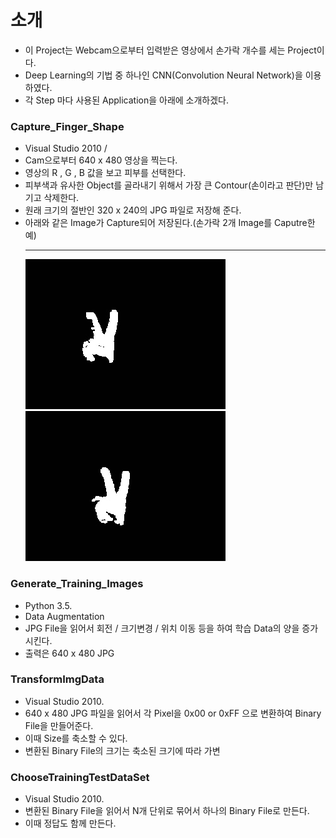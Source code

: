 # 소개
* 이 Project는 Webcam으로부터 입력받은 영상에서 손가락 개수를 세는 Project이다. 
* Deep Learning의 기법 중 하나인 CNN(Convolution Neural Network)을 이용하였다. 
* 각 Step 마다 사용된 Application을 아래에 소개하겠다.


### Capture_Finger_Shape
 - Visual Studio 2010 / 
 - Cam으로부터 640 x 480 영상을 찍는다.
 - 영상의 R , G , B 값을 보고 피부를 선택한다.
 - 피부색과 유사한 Object를 골라내기 위해서 가장 큰 Contour(손이라고 판단)만 남기고 삭제한다.
 - 원래 크기의 절반인 320 x 240의 JPG 파일로 저장해 준다.
 - 아래와 같은 Image가 Capture되어 저장된다.(손가락 2개 Image를 Caputre한 예)
   ***
   ![손가락 2개](./Images/Capture_Finger_Shape_Test_0.jpg)   ![손가락 2개](./Images/Capture_Finger_Shape_Test_1.jpg)


### Generate_Training_Images
 - Python 3.5.
 - Data Augmentation
 - JPG File을 읽어서 회전 / 크기변경 / 위치 이동 등을 하여 학습 Data의 양을 증가시킨다.
 - 출력은 640 x 480 JPG 


### TransformImgData
 - Visual Studio 2010. 
 - 640 x 480 JPG 파일을 읽어서 각 Pixel을 0x00 or 0xFF 으로 변환하여 Binary File을 만들어준다.
 - 이때 Size를 축소할 수 있다.
 - 변환된 Binary File의 크기는 축소된 크기에 따라 가변


### ChooseTrainingTestDataSet
 - Visual Studio 2010. 
 - 변환된 Binary File을 읽어서 N개 단위로 묶어서 하나의 Binary File로 만든다.
 - 이때 정답도 함께 만든다.
